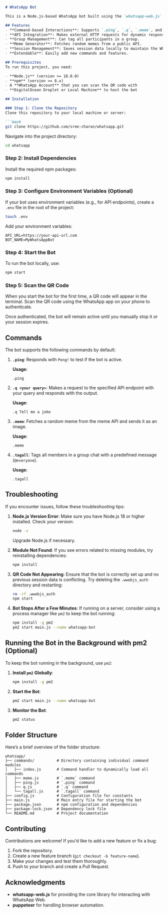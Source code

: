 ```markdown
# WhatsApp Bot

This is a Node.js-based WhatsApp bot built using the `whatsapp-web.js` library. The bot can respond to specific commands, fetch memes, tag users in a group, and interact with external APIs. It uses the Puppeteer library to automate WhatsApp Web interactions and supports a variety of commands out of the box.

## Features
- **Command-based Interactions**: Supports `.ping`, `.q`, `.meme`, and `.tagall` commands.
- **API Integration**: Makes external HTTP requests for dynamic responses.
- **Group Management**: Can tag all participants in a group.
- **Meme Generator**: Fetches random memes from a public API.
- **Session Management**: Saves session data locally to maintain the WhatsApp login state.
- **Extendable**: Easily add new commands and features.

## Prerequisites
To run this project, you need:

- **Node.js** (version >= 18.0.0)
- **npm** (version >= 8.x)
- A **WhatsApp Account** that you can scan the QR code with
- **DigitalOcean Droplet or Local Machine** to host the bot

## Installation

### Step 1: Clone the Repository
Clone this repository to your local machine or server:

```bash
git clone https://github.com/sree-charan/whatsapp.git
```

Navigate into the project directory:

```bash
cd whatsapp
```

### Step 2: Install Dependencies
Install the required npm packages:

```bash
npm install
```

### Step 3: Configure Environment Variables (Optional)
If your bot uses environment variables (e.g., for API endpoints), create a `.env` file in the root of the project:

```bash
touch .env
```

Add your environment variables:

```plaintext
API_URL=https://your-api-url.com
BOT_NAME=MyWhatsAppBot
```

### Step 4: Start the Bot
To run the bot locally, use:

```bash
npm start
```

### Step 5: Scan the QR Code
When you start the bot for the first time, a QR code will appear in the terminal. Scan the QR code using the WhatsApp app on your phone to authenticate.

Once authenticated, the bot will remain active until you manually stop it or your session expires.

## Commands
The bot supports the following commands by default:

1. **`.ping`**: Responds with `Pong!` to test if the bot is active.

   **Usage**:
   ```
   .ping
   ```

2. **`.q <your query>`**: Makes a request to the specified API endpoint with your query and responds with the output.

   **Usage**:
   ```
   .q Tell me a joke
   ```

3. **`.meme`**: Fetches a random meme from the meme API and sends it as an image.

   **Usage**:
   ```
   .meme
   ```

4. **`.tagall`**: Tags all members in a group chat with a predefined message (`@everyone`).

   **Usage**:
   ```
   .tagall
   ```

## Troubleshooting
If you encounter issues, follow these troubleshooting tips:

1. **Node.js Version Error**:
   Make sure you have Node.js 18 or higher installed. Check your version:

   ```bash
   node -v
   ```

   Upgrade Node.js if necessary.

2. **Module Not Found**:
   If you see errors related to missing modules, try reinstalling dependencies:

   ```bash
   npm install
   ```

3. **QR Code Not Appearing**:
   Ensure that the bot is correctly set up and no previous session data is conflicting. Try deleting the `.wwebjs_auth` directory and restarting:

   ```bash
   rm -rf .wwebjs_auth
   npm start
   ```

4. **Bot Stops After a Few Minutes**:
   If running on a server, consider using a process manager like `pm2` to keep the bot running:

   ```bash
   npm install -g pm2
   pm2 start main.js --name whatsapp-bot
   ```

## Running the Bot in the Background with pm2 (Optional)
To keep the bot running in the background, use `pm2`:

1. **Install `pm2` Globally**:

   ```bash
   npm install -g pm2
   ```

2. **Start the Bot**:

   ```bash
   pm2 start main.js --name whatsapp-bot
   ```

3. **Monitor the Bot**:

   ```bash
   pm2 status
   ```

## Folder Structure
Here’s a brief overview of the folder structure:

```
whatsapp/
├── commands/          # Directory containing individual command modules
│   ├── index.js       # Command handler to dynamically load all commands
│   ├── meme.js        # `.meme` command
│   ├── ping.js        # `.ping` command
│   ├── q.js           # `.q` command
│   └── tagall.js      # `.tagall` command
├── config.js          # Configuration file for constants
├── main.js            # Main entry file for starting the bot
├── package.json       # npm configuration and dependencies
├── package-lock.json  # Dependency lock file
└── README.md          # Project documentation
```

## Contributing
Contributions are welcome! If you'd like to add a new feature or fix a bug:

1. Fork the repository.
2. Create a new feature branch (`git checkout -b feature-name`).
3. Make your changes and test them thoroughly.
4. Push to your branch and create a Pull Request.

## Acknowledgments
- **whatsapp-web.js** for providing the core library for interacting with WhatsApp Web.
- **puppeteer** for handling browser automation.